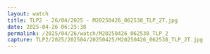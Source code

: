 ```yaml
---
layout: watch
title: TLP2 - 26/04/2025 - M20250426_062538_TLP_2T.jpg
date: 2025-04-26 06:25:38
permalink: /2025/04/26/watch/M20250426_062538_TLP_2
capture: TLP2/2025/202504/20250425/M20250426_062538_TLP_2T.jpg
---
```

